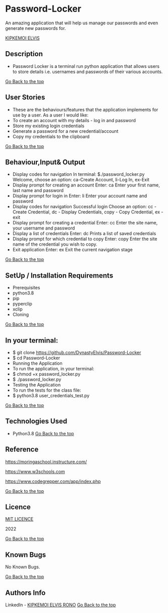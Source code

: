 # Password-Locker
An amazing application that will help us manage our passwords and even generate new passwords for.

[KIPKEMOI ELVIS](https://github.com/DynastyElvis)


## Description
- Password Locker is a terminal run python application that allows users to store details i.e. usernames and passwords of their various accounts.

[Go Back to the top](#Password-Locker)

## User Stories
- These are the behaviours/features that the application implements for use by a user.
As a user I would like:
- To create an account with my details - log in and password
- Store my existing login credentials
- Generate a password for a new credential/account
- Copy my credentials to the clipboard

[Go Back to the top](#Password-Locker)

## Behaviour,Input& Output
- Display codes for navigation  In terminal: $./password_locker.py  Welcome, choose an option: ca-Create Account, li-Log In, ex-Exit
- Display prompt for creating an account  Enter: ca Enter your first name, last name and password
- Display prompt for login in Enter: li Enter your account name and password
- Display codes for navigation  Successful login  Choose an option: cc - Create Credential, dc - Display Credentials, copy - Copy Credential, ex - exit
- Display prompt for creating a credential  Enter: cc Enter the site name, your username and password
- Display a list of credentials Enter: dc Prints a list of saved credentials
- Display prompt for which credential to copy Enter: copy Enter the site name of the credential you wish to copy.
- Exit application  Enter: ex Exit the current navigation stage

[Go Back to the top](#Password-Locker)

## SetUp / Installation Requirements
- Prerequisites
- python3.8
- pip
- pyperclip
- xclip
- Cloning

[Go Back to the top](#Password-Locker)

## In your terminal:
  - $ git clone https://github.com/DynastyElvis/Password-Locker
  - $ cd Password-Locker
  - Running the Application
  - To run the application, in your terminal:
  - $ chmod +x password_locker.py
  - $ ./password_locker.py
  - Testing the Application
  - To run the tests for the class file:
  - $ python3.8 user_credentials_test.py

[Go Back to the top](#Password-Locker)

## Technologies Used
  - Python3.8
[Go Back to the top](#Password-Locker)

## Reference

https://moringaschool.instructure.com/ 

https://www.w3schools.com

https://www.codegrepper.com/app/index.php

[Go Back to the top](#Password-Locker)

## Licence

[MIT LICENCE](https://github.com/DynastyElvis/Password-Locker/blob/main/LICENSE)

2022

[Go Back to the top](#Password-Locker)

## Known Bugs

No Known Bugs.

[Go Back to the top](#Password-Locker)

## Authors Info
LinkedIn - [KIPKEMOI ELVIS RONO](https://www.linkedin.com/in/elvis-rono-aa3548209/)
[Go Back to the top](#Password-Locker)

